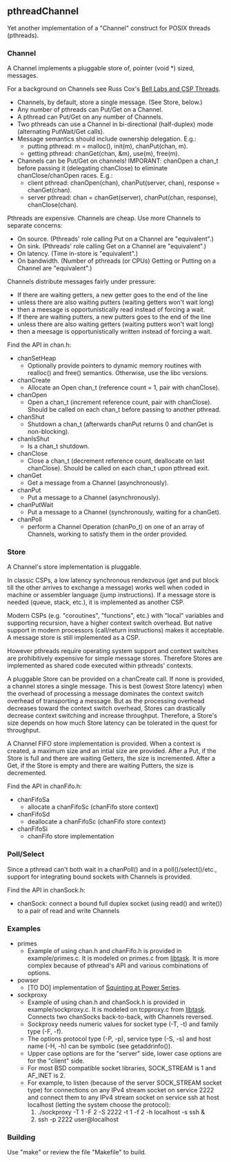 ## pthreadChannel

Yet another implementation of a "Channel" construct for POSIX threads (pthreads).

### Channel

A Channel implements a pluggable store of, pointer (void *) sized, messages.

For a background on Channels see Russ Cox's [Bell Labs and CSP Threads](https://swtch.com/~rsc/thread/).

* Channels, by default, store a single message. (See Store, below.)
* Any number of pthreads can Put/Get on a Channel.
* A pthread can Put/Get on any number of Channels.
* Two pthreads can use a Channel in bi-directional (half-duplex) mode (alternating PutWait/Get calls).
* Message semantics should include ownership delegation. E.g.:
  * putting pthread: m = malloc(), init(m), chanPut(chan, m).
  * getting pthread: chanGet(chan, &m), use(m), free(m).
* Channels can be Put/Get on channels!
IMPORANT: chanOpen a chan_t before passing it (delegating chanClose) to eliminate chanClose/chanOpen races. E.g.:
  * client pthread: chanOpen(chan), chanPut(server, chan), response = chanGet(chan).
  * server pthread: chan = chanGet(server), chanPut(chan, response), chanClose(chan).

Pthreads are expensive. Channels are cheap. Use more Channels to separate concerns:
* On source. (Pthreads' role calling Put on a Channel are "equivalent".)
* On sink. (Pthreads' role calling Get on a Channel are "equivalent".)
* On latency. (Time in-store is "equivalent".)
* On bandwidth. (Number of pthreads (or CPUs) Getting or Putting on a Channel are "equivalent".)

Channels distribute messages fairly under pressure:
* If there are waiting getters, a new getter goes to the end of the line
 * unless there are also waiting putters (waiting getters won't wait long)
  * then a meesage is opportunistically read instead of forcing a wait.
* If there are waiting putters, a new putters goes to the end of the line
 * unless there are also waiting getters (waiting putters won't wait long)
  * then a meesage is opportunistically written instead of forcing a wait.

Find the API in chan.h:

* chanSetHeap
  * Optionally provide pointers to dynamic memory routines with realloc() and free() semantics. Otherwise, use the libc versions.
* chanCreate
  * Allocate an Open chan_t (reference count = 1, pair with chanClose).
* chanOpen
  * Open a chan_t (increment reference count, pair with chanClose). Should be called on each chan_t before passing to another pthread.
* chanShut
  * Shutdown a chan_t (afterwards chanPut returns 0 and chanGet is non-blocking).
* chanIsShut
  * Is a chan_t shutdown.
* chanClose
  * Close a chan_t (decrement reference count, deallocate on last chanClose). Should be called on each chan_t upon pthread exit.
* chanGet
  * Get a message from a Channel (asynchronously).
* chanPut
  * Put a message to a Channel (asynchronously).
* chanPutWait
  * Put a message to a Channel (synchronously, waiting for a chanGet).
* chanPoll
  * perform a Channel Operation (chanPo_t) on one of an array of Channels, working to satisfy them in the order provided.

### Store

A Channel's store implementation is pluggable.

In classic CSPs, a low latency synchronous rendezvous (get and put block till the other arrives to exchange a message)
works well when coded in machine or assembler language (jump instructions).
If a message store is needed (queue, stack, etc.), it is implemented as another CSP.

Modern CSPs (e.g. "coroutines", "functions", etc.) with "local" variables and supporting recursion, have a higher context switch overhead.
But native support in modern processors (call/return instructions) makes it acceptable.
A message store is still implemented as a CSP.

However pthreads require operating system support and context switches are prohibitively expensive for simple message stores.
Therefore Stores are implemented as shared code executed within pthreads' contexts.

A pluggable Store can be provided on a chanCreate call.
If none is provided, a channel stores a single message.
This is best (lowest Store latency) when the overhead of processing a message dominates the context switch overhead of transporting a message.
But as the processing overhead decreases toward the context switch overhead, Stores can drastically decrease context switching and increase throughput.
Therefore, a Store's size depends on how much Store latency can be tolerated in the quest for throughput.

A Channel FIFO store implementation is provided.
When a context is created, a maximum size and an intial size are provided.
After a Put, if the Store is full and there are waiting Getters, the size is incremented.
After a Get, if the Store is empty and there are waiting Putters, the size is decremented.

Find the API in chanFifo.h:

* chanFifoSa
  * allocate a chanFifoSc (chanFifo store context)
* chanFifoSd
  * deallocate a chanFifoSc (chanFifo store context)
* chanFifoSi
  * chanFifo store implementation

### Poll/Select

Since a pthread can't both wait in a chanPoll() and in a poll()/select()/etc., support for integrating bound sockets with Channels is provided.

Find the API in chanSock.h:

* chanSock: connect a bound full duplex socket (using read() and write()) to a pair of read and write Channels

### Examples

* primes
  * Example of using chan.h and chanFifo.h is provided in example/primes.c. It is modeled on primes.c from [libtask](https://swtch.com/libtask/).
It is more complex because of pthread's API and various combinations of options.
* powser
  * [TO DO] implementation of [Squinting at Power Series](https://swtch.com/~rsc/thread/squint.pdf).
* sockproxy
  * Example of using chan.h and chanSock.h is provided in example/sockproxy.c. It is modeled on tcpproxy.c from [libtask](https://swtch.com/libtask/).
Connects two chanSocks back-to-back, with Channels reversed.
  * Sockproxy needs numeric values for socket type (-T, -t) and family type (-F, -f).
  * The options protocol type (-P, -p), service type (-S, -s) and host name (-H, -h) can be symbolic (see getaddrinfo()).
  * Upper case options are for the "server" side, lower case options are for the "client" side.
  * For most BSD compatible socket libraries, SOCK_STREAM is 1 and AF_INET is 2.
  * For example, to listen (because of the server SOCK_STREAM socket type) for connections on any IPv4 stream socket on service 2222 and connect them to any IPv4 stream socket on service ssh at host localhost (letting the system choose the protocol):
    1. ./sockproxy -T 1 -F 2 -S 2222 -t 1 -f 2 -h localhost -s ssh &
    1. ssh -p 2222 user@localhost

### Building

Use "make" or review the file "Makefile" to build.
